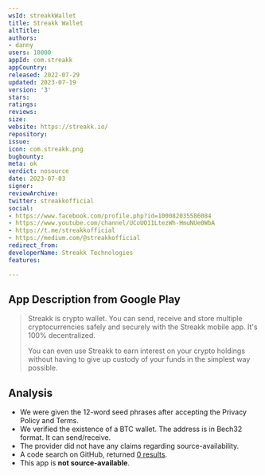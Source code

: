 ```yaml
---
wsId: streakkWallet
title: Streakk Wallet
altTitle: 
authors:
- danny
users: 10000
appId: com.streakk
appCountry: 
released: 2022-07-29
updated: 2023-07-19
version: '3'
stars: 
ratings: 
reviews: 
size: 
website: https://streakk.io/
repository: 
issue: 
icon: com.streakk.png
bugbounty: 
meta: ok
verdict: nosource
date: 2023-07-03
signer: 
reviewArchive: 
twitter: streakkofficial
social:
- https://www.facebook.com/profile.php?id=100082035586084
- https://www.youtube.com/channel/UCoUO11LtezWh-HmuNUe0WbA
- https://t.me/streakkofficial
- https://medium.com/@streakkofficial
redirect_from: 
developerName: Streakk Technologies
features: 

---
```


## App Description from Google Play

> Streakk is crypto wallet. You can send, receive and store multiple cryptocurrencies safely and securely with the Streakk mobile app. It's 100% decentralized.
>
> You can even use Streakk to earn interest on your crypto holdings without having to give up custody of your funds in the simplest way possible.

## Analysis

- We were given the 12-word seed phrases after accepting the Privacy Policy and Terms.
- We verified the existence of a BTC wallet. The address is in Bech32 format. It can send/receive.
- The provider did not have any claims regarding source-availability.
- A code search on GitHub, returned [0 results](https://github.com/search?q=com.streakk&type=code).
- This app is **not source-available**.
